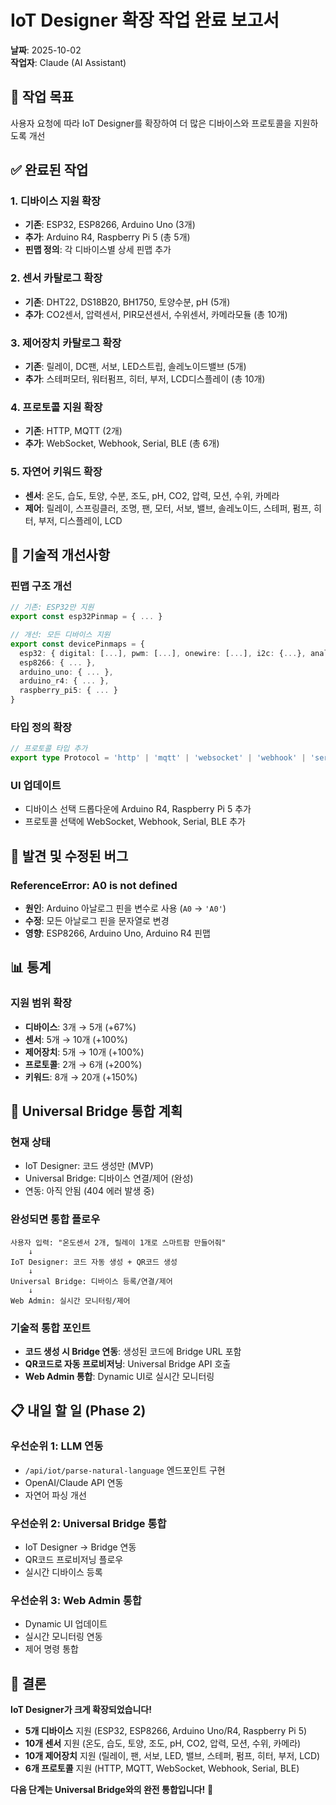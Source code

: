 # IoT Designer 확장 작업 완료 보고서
**날짜**: 2025-10-02  
**작업자**: Claude (AI Assistant)

## 🎯 **작업 목표**
사용자 요청에 따라 IoT Designer를 확장하여 더 많은 디바이스와 프로토콜을 지원하도록 개선

## ✅ **완료된 작업**

### 1. **디바이스 지원 확장**
- **기존**: ESP32, ESP8266, Arduino Uno (3개)
- **추가**: Arduino R4, Raspberry Pi 5 (총 5개)
- **핀맵 정의**: 각 디바이스별 상세 핀맵 추가

### 2. **센서 카탈로그 확장**
- **기존**: DHT22, DS18B20, BH1750, 토양수분, pH (5개)
- **추가**: CO2센서, 압력센서, PIR모션센서, 수위센서, 카메라모듈 (총 10개)

### 3. **제어장치 카탈로그 확장**
- **기존**: 릴레이, DC팬, 서보, LED스트립, 솔레노이드밸브 (5개)
- **추가**: 스테퍼모터, 워터펌프, 히터, 부저, LCD디스플레이 (총 10개)

### 4. **프로토콜 지원 확장**
- **기존**: HTTP, MQTT (2개)
- **추가**: WebSocket, Webhook, Serial, BLE (총 6개)

### 5. **자연어 키워드 확장**
- **센서**: 온도, 습도, 토양, 수분, 조도, pH, CO2, 압력, 모션, 수위, 카메라
- **제어**: 릴레이, 스프링클러, 조명, 팬, 모터, 서보, 밸브, 솔레노이드, 스테퍼, 펌프, 히터, 부저, 디스플레이, LCD

## 🔧 **기술적 개선사항**

### **핀맵 구조 개선**
```typescript
// 기존: ESP32만 지원
export const esp32Pinmap = { ... }

// 개선: 모든 디바이스 지원
export const devicePinmaps = {
  esp32: { digital: [...], pwm: [...], onewire: [...], i2c: {...}, analog: [...] },
  esp8266: { ... },
  arduino_uno: { ... },
  arduino_r4: { ... },
  raspberry_pi5: { ... }
}
```

### **타입 정의 확장**
```typescript
// 프로토콜 타입 추가
export type Protocol = 'http' | 'mqtt' | 'websocket' | 'webhook' | 'serial' | 'ble';
```

### **UI 업데이트**
- 디바이스 선택 드롭다운에 Arduino R4, Raspberry Pi 5 추가
- 프로토콜 선택에 WebSocket, Webhook, Serial, BLE 추가

## 🐛 **발견 및 수정된 버그**

### **ReferenceError: A0 is not defined**
- **원인**: Arduino 아날로그 핀을 변수로 사용 (`A0` → `'A0'`)
- **수정**: 모든 아날로그 핀을 문자열로 변경
- **영향**: ESP8266, Arduino Uno, Arduino R4 핀맵

## 📊 **통계**

### **지원 범위 확장**
- **디바이스**: 3개 → 5개 (+67%)
- **센서**: 5개 → 10개 (+100%)
- **제어장치**: 5개 → 10개 (+100%)
- **프로토콜**: 2개 → 6개 (+200%)
- **키워드**: 8개 → 20개 (+150%)

## 🔗 **Universal Bridge 통합 계획**

### **현재 상태**
- IoT Designer: 코드 생성만 (MVP)
- Universal Bridge: 디바이스 연결/제어 (완성)
- 연동: 아직 안됨 (404 에러 발생 중)

### **완성되면 통합 플로우**
```
사용자 입력: "온도센서 2개, 릴레이 1개로 스마트팜 만들어줘"
    ↓
IoT Designer: 코드 자동 생성 + QR코드 생성
    ↓
Universal Bridge: 디바이스 등록/연결/제어
    ↓
Web Admin: 실시간 모니터링/제어
```

### **기술적 통합 포인트**
- **코드 생성 시 Bridge 연동**: 생성된 코드에 Bridge URL 포함
- **QR코드로 자동 프로비저닝**: Universal Bridge API 호출
- **Web Admin 통합**: Dynamic UI로 실시간 모니터링

## 📋 **내일 할 일 (Phase 2)**

### **우선순위 1: LLM 연동**
- `/api/iot/parse-natural-language` 엔드포인트 구현
- OpenAI/Claude API 연동
- 자연어 파싱 개선

### **우선순위 2: Universal Bridge 통합**
- IoT Designer → Bridge 연동
- QR코드 프로비저닝 플로우
- 실시간 디바이스 등록

### **우선순위 3: Web Admin 통합**
- Dynamic UI 업데이트
- 실시간 모니터링 연동
- 제어 명령 통합

## 🎉 **결론**

**IoT Designer가 크게 확장되었습니다!**
- **5개 디바이스** 지원 (ESP32, ESP8266, Arduino Uno/R4, Raspberry Pi 5)
- **10개 센서** 지원 (온도, 습도, 토양, 조도, pH, CO2, 압력, 모션, 수위, 카메라)
- **10개 제어장치** 지원 (릴레이, 팬, 서보, LED, 밸브, 스테퍼, 펌프, 히터, 부저, LCD)
- **6개 프로토콜** 지원 (HTTP, MQTT, WebSocket, Webhook, Serial, BLE)

**다음 단계는 Universal Bridge와의 완전 통합입니다!** 🚀

